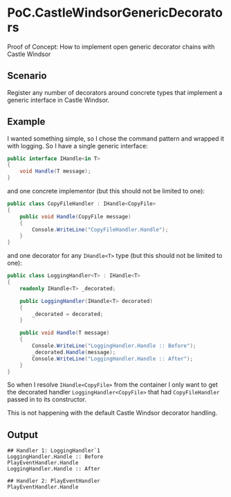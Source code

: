# PoC.CastleWindsorGenericDecorators
Proof of Concept: How to implement open generic decorator chains with Castle Windsor

## Scenario

Register any number of decorators around concrete types that implement a generic interface in Castle Windsor.

## Example

I wanted something simple, so I chose the command pattern and wrapped it with logging. So I have a single generic interface:

```c#
public interface IHandle<in T>
{
    void Handle(T message);
}
```

and one concrete implementor (but this should not be limited to one):

```c#
public class CopyFileHandler : IHandle<CopyFile>
{
    public void Handle(CopyFile message)
    {
        Console.WriteLine("CopyFileHandler.Handle");
    }
}
```

and one decorator for any `IHandle<T>` type (but this should not be limited to one):

```c#
public class LoggingHandler<T> : IHandle<T>
{
    readonly IHandle<T> _decorated;

    public LoggingHandler(IHandle<T> decorated)
    {
        _decorated = decorated;
    }

    public void Handle(T message)
    {
        Console.WriteLine("LoggingHandler.Handle :: Before");
        _decorated.Handle(message);
        Console.WriteLine("LoggingHandler.Handle :: After");
    }
}
```

So when I resolve `IHandle<CopyFile>` from the container I only want to get the decorated handler `LoggingHandler<CopyFile>` that had `CopyFileHandler` passed in to its constructor.

This is not happening with the default Castle Windsor decorator handling.

## Output

```
## Handler 1: LoggingHandler`1
LoggingHandler.Handle :: Before
PlayEventHandler.Handle
LoggingHandler.Handle :: After

## Handler 2: PlayEventHandler
PlayEventHandler.Handle
```
